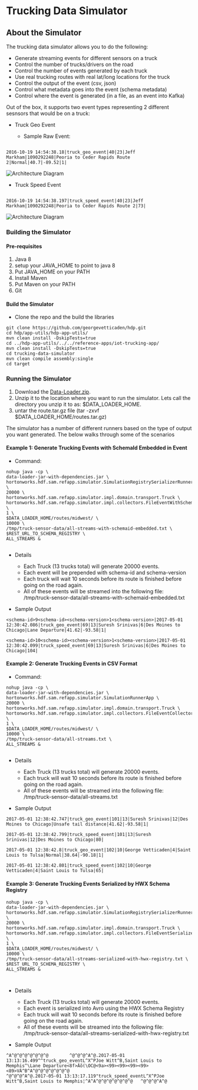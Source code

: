 # Trucking Data Simulator


## About the Simulator
The trucking data simulator allows you to do the following:

* Generate streaming events for different sensors on a truck  
* Control the number of trucks/drivers on the road
* Control the number of events generated by each truck
* Use real trucking routes with real lat/long locations for the truck
* Control the output of the event (csv, json)
* Control what metadata goes into the event (schema metadata)
* Control where the event is generated (in a file, as an event into Kafka)


Out of the box, it supports two event types representing 2 different sesnsors that would be on a truck:

* Truck Geo Event

	* Sample Raw Event:    

``` 

2016-10-19 14:54:38.18|truck_geo_event|40|23|Jeff Markham|1090292248|Peoria to Ceder Rapids Route 2|Normal|40.7|-89.52|1| 

````

![Architecture Diagram](readme-design-artifacts/truck-geo-event.png)


* Truck Speed Event
 
``` 

2016-10-19 14:54:38.197|truck_speed_event|40|23|Jeff Markham|1090292248|Peoria to Ceder Rapids Route 2|73|

````

![Architecture Diagram](readme-design-artifacts/truck-speed-event.png)

### Building the Simulator

#### Pre-requisites
1. Java 8
2. setup your JAVA_HOME to point to java 8
3. Put JAVA_HOME on your PATH
4. Install Maven
5. Put Maven on your PATH
4. Git

#### Build the Simulator


* Clone the repo and the build the libraries
	
``` 
git clone https://github.com/georgevetticaden/hdp.git
cd hdp/app-utils/hdp-app-utils/
mvn clean install -DskipTests=true
cd ../hdp-app-utils/../../reference-apps/iot-trucking-app/
mvn clean install -DskipTests=true
cd trucking-data-simulator
mvn clean compile assembly:single
cd target

``` 


### Running the Simulator


1. Download the [Data-Loader.zip](https://drive.google.com/file/d/0BwT83-9bZp3eelNUbk5UOFA4SXc/view?usp=sharing). 
2. Unzip it to the location where you want to run the simulator. Lets call the directory you unzip it to as: $DATA_LOADER_HOME.
3. untar the route.tar.gz file (tar -zxvf $DATA_LOADER_HOME/routes.tar.gz)
 
   
The simulator has a number of different runners based on the type of output you want generated. The below walks through some of the scenarios


#### Example 1: Generate Trucking Events with SchemaId Embedded in Event

* Command:


``` 
nohup java -cp \
data-loader-jar-with-dependencies.jar \
hortonworks.hdf.sam.refapp.simulator.SimulationRegistrySerializerRunnerApp \
20000 \
hortonworks.hdf.sam.refapp.simulator.impl.domain.transport.Truck \
hortonworks.hdf.sam.refapp.simulator.impl.collectors.FileEventWithSchemaIdCollector \
1 \
$DATA_LOADER_HOME/routes/midwest/ \
10000 \
/tmp/truck-sensor-data/all-streams-with-schemaid-embedded.txt \
$REST_URL_TO_SCHEMA_REGISTRY \
ALL_STREAMS & 


``` 

* Details
	* Each Truck (13 trucks total) will generate 20000 events. 
	* Each event will be prepended with schema-id and schema-version
	* Each truck will wait 10 seconds before its route is finished before going on the road again.
	* All of these events will be streamed into the following file: /tmp/truck-sensor-data/all-streams-with-schemaid-embedded.txt

* Sample Output

``` 
<schema-id>9<schema-id><schema-version>1<schema-version>|2017-05-01 12:30:42.086|truck_geo_event|69|13|Suresh Srinivas|6|Des Moines to Chicago|Lane Departure|41.62|-93.58|1|

<schema-id>10<schema-id><schema-version>1<schema-version>|2017-05-01 12:30:42.099|truck_speed_event|69|13|Suresh Srinivas|6|Des Moines to Chicago|104|

``` 

#### Example 2: Generate Trucking Events in CSV Format

* Command:


``` 
nohup java -cp \
data-loader-jar-with-dependencies.jar \
hortonworks.hdf.sam.refapp.simulator.SimulationRunnerApp \
20000 \
hortonworks.hdf.sam.refapp.simulator.impl.domain.transport.Truck \
hortonworks.hdf.sam.refapp.simulator.impl.collectors.FileEventCollector \
1 \
$DATA_LOADER_HOME/routes/midwest/ \
10000 \
/tmp/truck-sensor-data/all-streams.txt \
ALL_STREAMS &


``` 

* Details
	* Each Truck (13 trucks total) will generate 20000 events. 
	* Each truck will wait 10 seconds before its route is finished before going on the road again.
	* All of these events will be streamed into the following file: /tmp/truck-sensor-data/all-streams.txt


* Sample Output

``` 
2017-05-01 12:38:42.747|truck_geo_event|101|13|Suresh Srinivas|12|Des Moines to Chicago|Unsafe tail distance|41.62|-93.58|1|

2017-05-01 12:38:42.799|truck_speed_event|101|13|Suresh Srinivas|12|Des Moines to Chicago|80|

2017-05-01 12:38:42.8|truck_geo_event|102|10|George Vetticaden|4|Saint Louis to Tulsa|Normal|38.64|-90.18|1|

2017-05-01 12:38:42.801|truck_speed_event|102|10|George Vetticaden|4|Saint Louis to Tulsa|65|

``` 


#### Example 3: Generate Trucking Events Serialized by HWX Schema Registry




``` 
nohup java -cp \
data-loader-jar-with-dependencies.jar \
hortonworks.hdf.sam.refapp.simulator.SimulationRegistrySerializerRunnerApp \
20000 \
hortonworks.hdf.sam.refapp.simulator.impl.domain.transport.Truck \
hortonworks.hdf.sam.refapp.simulator.impl.collectors.FileEventSerializedWithRegistryCollector \
1 \
$DATA_LOADER_HOME/routes/midwest/ \
10000 \
/tmp/truck-sensor-data/all-streams-serialized-with-hwx-registry.txt \
$REST_URL_TO_SCHEMA_REGISTRY \
ALL_STREAMS &



``` 

* Details
	* Each Truck (13 trucks total) will generate 20000 events. 
	* Each event is serialized into Avro using the HWX Schema Registry
	* Each truck will wait 10 seconds before its route is finished before going on the road again.
	* All of these events will be streamed into the following file: /tmp/truck-sensor-data/all-streams-serialized-with-hwx-registry.txt



* Sample Output

``` 
^A^@^@^@^@^@^@^@        ^@^@^@^A^@.2017-05-01 13:13:16.499^^truck_geo_eventL^X^PJoe Witt^B,Saint Louis to Memphis^\Lane Departure<8f>Âõ(\OC@<9a><99><99><99><99><89>VÀ^B^A^@^@^@^@^@^@^@
^@^@^@^A^@.2017-05-01 13:13:17.119"truck_speed_eventL^X^PJoe Witt^B,Saint Louis to Memphis¦^A^A^@^@^@^@^@^@^@   ^@^@^@^A^@
``` 







